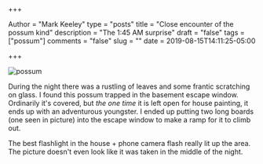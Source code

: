 +++

Author = "Mark Keeley"
type = "posts"
title = "Close encounter of the possum kind"
description = "The 1:45 AM surprise"
draft = "false"
tags = ["possum"]
comments = "false"
slug = ""
date = 2019-08-15T14:11:25-05:00

+++

![possum](/media/img/possum.jpg)

During the night there was a rustling of leaves and some frantic scratching on glass. I found this possum trapped in the basement escape window. Ordinarily it's covered, but _the one time_ it is left open for house painting, it ends up with an adventurous youngster. I ended up putting two long boards (one seen in picture) into the escape window to make a ramp for it to climb out.

The best flashlight in the house + phone camera flash really lit up the area. The picture doesn't even look like it was taken in the middle of the night.

<!--more-->

